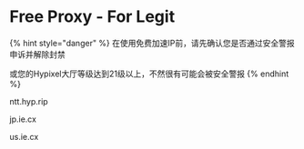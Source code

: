 # Free Proxy - For Legit

{% hint style="danger" %}
在使用免费加速IP前，请先确认您是否通过安全警报申诉并解除封禁

或您的Hypixel大厅等级达到21级以上，不然很有可能会被安全警报
{% endhint %}

ntt.hyp.rip

jp.ie.cx

us.ie.cx
